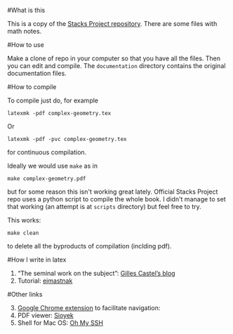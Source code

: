 #What is this

This is a copy of the [Stacks Project repository](https://github.com/stacks/stacks-project).
There are some files with math notes.

#How to use

Make a clone of repo in your computer so that you have all the files.
Then you can edit and compile. The ``documentation`` directory contains
the original documentation files.

#How to compile

To compile just do, for example

``latexmk -pdf complex-geometry.tex``

Or

``latexmk -pdf -pvc complex-geometry.tex``

for continuous compilation.


Ideally we would use ``make`` as in

``make complex-geometry.pdf``

but for some reason this isn't working great lately.
Official Stacks Project repo uses a python script to compile the whole book. 
I didn't manage to set that working (an attempt is at ``scripts`` directory) 
but feel free to try.

This works:

``make clean``

to delete all the byproducts of compilation (inclding pdf).

#How I write in latex

1. “The seminal work on the subject”: [Gilles Castel’s blog](https://castel.dev/post/lecture-notes-1/)
2. Tutorial: [ejmastnak](https://ejmastnak.com/tutorials/vim-latex/intro/)

#Other links

3. [Google Chrome extension](https://chromewebstore.google.com/detail/vimium/dbepggeogbaibhgnhhndojpepiihcmeb?hl=en&pli=1) to facilitate navigation:
4. PDF viewer: [Sioyek](https://sioyek.info/)
5. Shell for Mac OS: [Oh My SSH](https://ohmyz.sh/)
